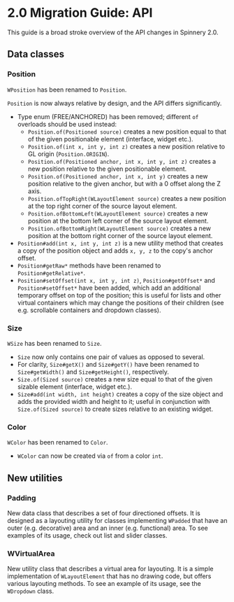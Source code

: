 # 2.0 Migration Guide: API

This guide is a broad stroke overview of the API changes in Spinnery 2.0.

## Data classes

### Position

`WPosition` has been renamed to `Position`.

`Position` is now always relative by design, and the API differs significantly.

* Type enum (FREE/ANCHORED) has been removed; different `of` overloads should be used instead:
  * `Position.of(Positioned source)` creates a new position equal to that of the given positionable element
  (interface, widget etc.).
  * `Position.of(int x, int y, int z)` creates a new position relative to GL origin (`Position.ORIGIN`).
  * `Position.of(Positioned anchor, int x, int y, int z)` creates a new position relative to the given positionable
  element.
  * `Position.of(Positioned anchor, int x, int y)` creates a new position relative to the given anchor, but with a 0
  offset along the Z axis.
  * `Position.ofTopRight(WLayoutElement source)` creates a new position at the top right corner of the
  source layout element.
  * `Position.ofBottomLeft(WLayoutElement source)` creates a new position at the bottom left corner of the
  source layout element.
  * `Position.ofBottomRight(WLayoutElement source)` creates a new position at the bottom right corner of the
  source layout element.
* `Position#add(int x, int y, int z)` is a new utility method that creates a copy of the position object
and adds `x, y, z` to the copy's anchor offset.
* `Position#getRaw*` methods have been renamed to `Position#getRelative*`.
* `Position#setOffset(int x, int y, int z)`, `Position#getOffset*` and `Position#setOffset*` have been added, which
add an additional temporary offset on top of the position; this is useful for lists and other virtual containers which
may change the positions of their children (see e.g. scrollable containers and dropdown classes).

### Size

`WSize` has been renamed to `Size`.

* `Size` now only contains one pair of values as opposed to several.
* For clarity, `Size#getX()` and `Size#getY()` have been renamed to `Size#getWidth()` and `Size#getHeight()`,
respectively.
* `Size.of(Sized source)` creates a new size equal to that of the given sizable element (interface, widget etc.).
* `Size#add(int width, int height)` creates a copy of the size object and adds the provided width and height to it;
useful in conjunction with `Size.of(Sized source)` to create sizes relative to an existing widget.

### Color

`WColor` has been renamed to `Color`.

* `WColor` can now be created via `of` from a color `int`.

## New utilities

### Padding

New data class that describes a set of four directioned offsets. It is designed as a layouting utility for
classes implementing `WPadded` that have an outer (e.g. decorative) area and an inner (e.g. functional) area.
To see examples of its usage, check out list and slider classes.

### WVirtualArea

New utility class that describes a virtual area for layouting. It is a simple implementation of `WLayoutElement`
that has no drawing code, but offers various layouting methods. To see an example of its usage, see the `WDropdown`
class.